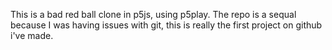 This is a bad red ball clone in p5js, using p5play. The repo is a sequal because I was having issues with git, this is really the first project on github i've made.
